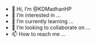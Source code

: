 - 👋 Hi, I’m @KDMadhanHP
- 👀 I’m interested in ...
- 🌱 I’m currently learning ...
- 💞️ I’m looking to collaborate on ...
- 📫 How to reach me ...

<!---
KDMadhanHP/KDMadhanHP is a ✨ special ✨ repository because its `README.md` (this file) appears on your GitHub profile.
You can click the Preview link to take a look at your changes.
--->

